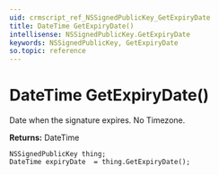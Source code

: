 ```yaml
---
uid: crmscript_ref_NSSignedPublicKey_GetExpiryDate
title: DateTime GetExpiryDate()
intellisense: NSSignedPublicKey.GetExpiryDate
keywords: NSSignedPublicKey, GetExpiryDate
so.topic: reference
---
```


# DateTime GetExpiryDate()

Date when the signature expires. No Timezone.

**Returns:** DateTime

```crmscript
NSSignedPublicKey thing;
DateTime expiryDate  = thing.GetExpiryDate();
```

